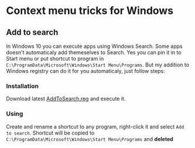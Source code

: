 # Context menu tricks for Windows

## Add to search

In Windows 10 you can execute apps using Windows Search. Some apps doesn't automaticaly add themeselves to Search. Yes you can pin it in to Start menu or put shortcut to program in `C:\ProgramData\Microsoft\Windows\Start Menu\Programs`. But my addition to Windows registry can do it for you automaticaly, just follow steps:

### Installation

Download latest [AddToSearch.reg](https://github.com/VectorWorkshop/WIndowsContextMenuTricks/blob/main/AddToSearch/AddToSearch.reg) and execute it.

### Using

Create and rename a shortcut to any program, right-click it and select `Add to search`. Shortcut will be copied to `C:\ProgramData\Microsoft\Windows\Start Menu\Programs` and **deleted**
